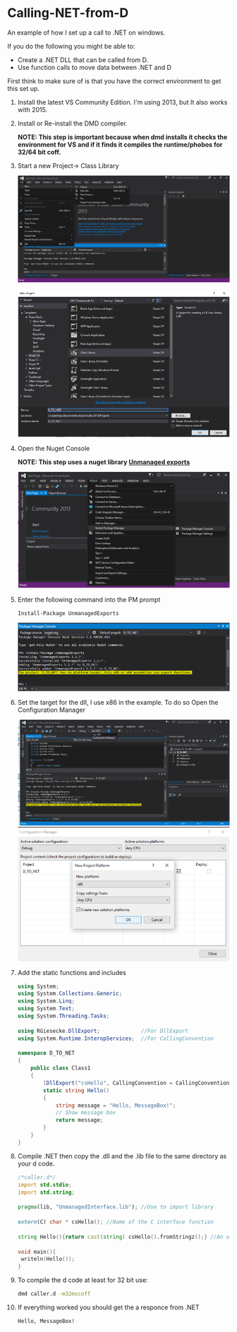 # Calling-NET-from-D
An example of how I set up a call to .NET on windows.

If you do the following you might be able to:
- Create a .NET DLL that can be called from D.
- Use function calls to move data between .NET and D

First think to make sure of is that you have the correct environment to get this set up. 

1. Install the latest VS Community Edition. I'm using 2013, but It also works with 2015.
2. Install or Re-install the DMD compiler. 

   __NOTE: This step is important because when dmd installs it checks the environment for VS and if it finds it compiles the runtime/phobos for 32/64 bit coff.__
   
3. Start a new Project-> Class Library

   ![Nuget](img/NewProj.png)

   ![Nuget](img/ClassLib.PNG)

4. Open the Nuget Console 

   __NOTE: This step uses a nuget library [Unmanaged exports](https://www.nuget.org/packages/UnmanagedExports)__

   ![Nuget](img/OpenNugetConsole.png)

5. Enter the following command into the PM prompt

   ```
   Install-Package UnmanagedExports
   ```

   ![Nuget](img/exportsinstall.PNG)


6. Set the target for the dll, I use x86 in the example. To do so Open the Configuration Manager

   ![Nuget](img/OpenCfg.png)
   ![](img/setx86.png)
   
7. Add the static functions and includes
   ```C#
   using System;
   using System.Collections.Generic;
   using System.Linq;
   using System.Text;
   using System.Threading.Tasks;
   
   using RGiesecke.DllExport;             //For DllExport
   using System.Runtime.InteropServices;  //For CallingConvention
   
   namespace D_TO_NET
   {
       public class Class1
       {
           [DllExport("csHello", CallingConvention = CallingConvention.Cdecl)]
           static string Hello()
           {
               string message = "Hello, MessageBox!";
               // Show message box
               return message;
           }
       }
   }
   ```
8. Compile .NET then copy the .dll and the .lib file to the same directory as your d code.

   ```D
   /*caller.d*/
   import std.stdio;
   import std.string;

   pragma(lib, "UnmanagedInterface.lib"); //Use to import library

   extern(C) char * csHello(); //Name of the C interface function

   string Hello(){return cast(string) csHello().fromStringz();} //An optional Wrapper

   void main(){
   	writeln(Hello());
   }
   ```

9. To compile the d code at least for 32 bit use:
   ```bat
   dmd caller.d -m32mscoff
   ```
1. If everything worked you should get the a responce from .NET

   ```
   Hello, MessageBox!
   ```
